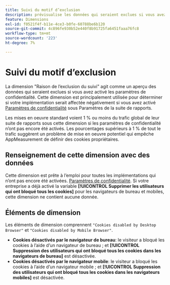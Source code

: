 ```yaml
---
title: Suivi du motif d’exclusion
description: prévisualise les données qui seraient exclues si vous avez activé les paramètres de confidentialité.
feature: Dimensions
exl-id: f0521f4f-b11e-4ce3-b0fe-60788be6b120
source-git-commit: 4c896fe930b52e440f8b91725fa6451faaa76fc8
workflow-type: tm+mt
source-wordcount: '223'
ht-degree: 7%

---
```


# Suivi du motif d’exclusion

La dimension &quot;Raison de l’exclusion du suivi&quot; agit comme un aperçu des données qui seraient exclues si vous avez activé les paramètres de confidentialité. Cette dimension est principalement utilisée pour déterminer si votre implémentation serait affectée négativement si vous avez activé [Paramètres de confidentialité](https://experienceleague.adobe.com/docs/core-services/interface/administration/ec-cookies/browser-cookie-settings.html) sous Paramètres de la suite de rapports.

Les mises en oeuvre standard voient 1 % ou moins du trafic global de leur suite de rapports sous cette dimension si les paramètres de confidentialité n’ont pas encore été activés. Les pourcentages supérieurs à 1 % de tout le trafic suggèrent un problème de mise en oeuvre potentiel qui empêche AppMeasurement de définir des cookies propriétaires.

## Renseignement de cette dimension avec des données

Cette dimension est prête à l’emploi pour toutes les implémentations qui n’ont pas encore été activées. [Paramètres de confidentialité](https://experienceleague.adobe.com/docs/core-services/interface/administration/ec-cookies/browser-cookie-settings.html). Si votre entreprise a déjà activé la variable **[!UICONTROL Supprimer les utilisateurs qui ont bloqué tous les cookies]** pour les navigateurs de bureau et mobiles, cette dimension ne contient aucune donnée.

## Éléments de dimension

Les éléments de dimension comprennent `"Cookies disabled by Desktop Browser"` et `"Cookies disabled by Mobile Browser"`.

* **Cookies désactivés par le navigateur de bureau**: le visiteur a bloqué les cookies à l’aide d’un navigateur de bureau ; et **[!UICONTROL Suppression des utilisateurs qui ont bloqué tous les cookies dans les navigateurs de bureau]** est désactivée.
* **Cookies désactivés par le navigateur mobile**: le visiteur a bloqué les cookies à l’aide d’un navigateur mobile ; et **[!UICONTROL Suppression des utilisateurs qui ont bloqué tous les cookies dans les navigateurs mobiles]** est désactivée.
